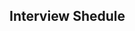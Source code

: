## Interview Shedule

<!--
<tale>
  <tr>
    <th></th>
    <th>Friday, May 27th</th>
    <th>Tuesday, May 31st</th>
    <th>Wednesday, June 1st</th>
    <th>Thursday, June 2nd</th>
  </tr>
  <tr>
    <td><strong>9:30 AM</strong></td>
    <td>Jackie <i>B</i>
    </td>    
    <td>      John <em>C </em>
 
    </td>    
    <td>  
    <em>C </em>
    </td>
    <td><em>C </em>    
      
    </td>
  </tr>
  <tr>
    <td><strong>10:15 AM</strong></td>
    <td><i>B</i>
    
    </td>
    <td><em>C </em>
    
    </td>  
    <td><em>C </em>
     
    </td>
    <td><em>C </em>
     
    </td>
  </tr>
  <tr>
    <td><strong>11:00 AM</strong></td>
    <td><em>T </em>
    t
    </td>
    <td><em>T </em>
    t
    </td>  
    <td><i>B</i>
     
    </td>
    <td><i>B</i>
     
    </td>
  </tr>
  <tr>
    <td><strong>11:45 AM</strong></td>
    <td><em>T</em>
    
    </td>
    <td><em>T </em>
    
    </td>  
    <td><i>B</i>
     
    </td>
    <td><i>B</i>
     
    </td>
  </tr>
  <tr>
    <td><strong>1:30 PM</strong></td>
    <td>
    --
    </td>
    <td><i>B</i>
    
    </td>  
    <td>
    --
    </td>
    <td>
    --
    </td>
  </tr>
  <tr>
    <td><strong>2:15 PM</strong></td>
    <td>
    --
    </td>
    <td><i>B</i>
    
    </td>  
    <td>
    --
    </td>
    <td>
    --
    </td>
  </tr>
  <tr>
    <td><strong>3:00 PM</strong></td>
    <td>
    --
    </td>
    <td><i>T</i>
    
    </td>  
    <td>
    --
    </td>
    <td>
    --
    </td>
  </tr>
  <tr>
    <td><strong>3:45 PM</strong></td>
    <td>
    --
    </td>
    <td><i>B</i>
    
    </td>  
    <td>
    --
    </td>
    <td>
    --
    </td>
  </tr>
</tale>-->
